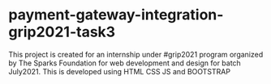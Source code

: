 # payment-gateway-integration-grip2021-task3
This project is created for an internship under #grip2021 program organized by The Sparks Foundation for web development and design for batch July2021. This is developed using HTML CSS JS and BOOTSTRAP
